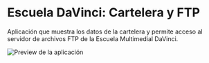 # Escuela DaVinci: Cartelera y FTP
Aplicación que muestra los datos de la cartelera y permite acceso al servidor de archivos FTP de la Escuela Multimedial DaVinci.

![Preview de la aplicación](https://s33.postimg.cc/ekttu7h27/appscreens.png)
